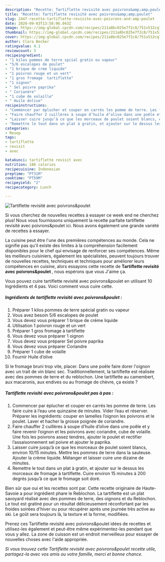 ```yaml
---
description: "Recette: Tartiflette revisité avec poivrons&amp;amp;poulet"
title: "Recette: Tartiflette revisité avec poivrons&amp;amp;poulet"
slug: 2447-recette-tartiflette-revisite-avec-poivrons-and-amp-poulet
date: 2020-09-03T13:58:06.043Z
image: https://img-global.cpcdn.com/recipes/211a8bc025e7f2c8/751x532cq70/tartiflette-revisite-avec-poivronspoulet-photo-principale-de-la-recette.jpg
thumbnail: https://img-global.cpcdn.com/recipes/211a8bc025e7f2c8/751x532cq70/tartiflette-revisite-avec-poivronspoulet-photo-principale-de-la-recette.jpg
cover: https://img-global.cpcdn.com/recipes/211a8bc025e7f2c8/751x532cq70/tartiflette-revisite-avec-poivronspoulet-photo-principale-de-la-recette.jpg
author: Clara Becker
ratingvalue: 4.1
reviewcount: 3
recipeingredient:
- "1 kilos pommes de terre spcial gratin ou vapeur"
- "5/6 escalopes de poulet"
- "1 brique de crme liquide"
- "1 poivron rouge et un vert"
- "1 gros fromage  tartiflette"
- "1 oignon"
- " Sel poivre paprika"
- " Coriandre"
- "1 cube de volaille"
- " Huile dolive"
recipeinstructions:
- "Commencer par éplucher et couper en carrés les pomme de terre. Les faire cuire à l’eau une quinzaine de minutes. Vider l’eau et réserver. Préparer les ingrédients: couper en lamelles l’oignon les poivrons et le poulet. Laver et hacher la grosse poignée de coriandre."
- "Faire chauffer 2 cuillères à soupe d’huile d’olive dans une poêle et y faire revenir l’oignon et les poivrons avec coriandre, cube de volaille. Une fois les poivrons assez tendres, ajouter le poulet et rectifier l’assaisonnement sel poivre et ajouter le paprika."
- "Laisser cuire jusqu’à ce que les morceaux de poulet soient blancs, environ 10/15 minutes. Mettre les pommes de terre dans la sauteuse. Ajouter la crème liquide. Mélanger et laisser cuire une dizaine de minutes."
- "Remettre le tout dans un plat à gratin, et ajouter sur le dessus les morceaux de fromage à tartiflette. Cuire environ 15 minutes à 200 degrés jusqu’à ce que le fromage soit doré."
categories:
- Resep
tags:
- tartiflette
- revisit
- avec

katakunci: tartiflette revisit avec 
nutrition: 186 calories
recipecuisine: Indonesian
preptime: "PT31M"
cooktime: "PT59M"
recipeyield: "2"
recipecategory: Lunch

---
```



![Tartiflette revisité avec poivrons&amp;poulet](https://img-global.cpcdn.com/recipes/211a8bc025e7f2c8/751x532cq70/tartiflette-revisite-avec-poivronspoulet-photo-principale-de-la-recette.jpg)

Si vous cherchez de nouvelles recettes à essayer ce week end ne cherchez plus! Nous vous fournissons uniquement la recette parfaite tartiflette revisité avec poivrons&amp;poulet ici. Nous avons également une grande variété de recettes à essayer.

La cuisine peut être l'une des premières compétences au monde. Cela ne signifie pas qu'il existe des limites à la compréhension facilement disponibles pour le chef qui envisage de renforcer ses compétences. Même les meilleurs cuisiniers, également les spécialistes, peuvent toujours trouver de nouvelles recettes, techniques et techniques pour améliorer leurs compétences en cuisine, alors essayons cette recette de <strong> Tartiflette revisité avec poivrons&amp;poulet </strong>, nous espérons que vous J'aime ça.

<!--inarticleads1-->

Vous pouvez cuire tartiflette revisité avec poivrons&amp;poulet en utilisant 10 Ingrédients et 4 pas. Voici comment vous cuire cette.

##### Ingrédients de tartiflette revisité avec poivrons&amp;poulet :

1. Préparer 1 kilos pommes de terre spécial gratin ou vapeur
1. Vous avez besoin 5/6 escalopes de poulet
1. Vous devez vous préparer 1 brique de crème liquide
1. Utilisation 1 poivron rouge et un vert
1. Préparer 1 gros fromage à tartiflette
1. Vous devez vous préparer 1 oignon
1. Vous devez vous préparer  Sel poivre paprika
1. Vous devez vous préparer  Coriandre
1. Préparer 1 cube de volaille
1. Fournir  Huile d’olive


Si le fromage bruni trop vite, placer. Dans une poêle faire dorer l&#39;oignon avec un trait de vin blanc sec. Traditionnellement, la tartiflette est réalisée avec des pommes de terre et du reblochon. Une tartiflette au camembert, aux macaronis, aux endives ou au fromage de chèvre, ça existe ? 

<!--inarticleads2-->

##### Tartiflette revisité avec poivrons&amp;poulet pas à pas :

1. Commencer par éplucher et couper en carrés les pomme de terre. Les faire cuire à l’eau une quinzaine de minutes. Vider l’eau et réserver. Préparer les ingrédients: couper en lamelles l’oignon les poivrons et le poulet. Laver et hacher la grosse poignée de coriandre.
1. Faire chauffer 2 cuillères à soupe d’huile d’olive dans une poêle et y faire revenir l’oignon et les poivrons avec coriandre, cube de volaille. Une fois les poivrons assez tendres, ajouter le poulet et rectifier l’assaisonnement sel poivre et ajouter le paprika.
1. Laisser cuire jusqu’à ce que les morceaux de poulet soient blancs, environ 10/15 minutes. Mettre les pommes de terre dans la sauteuse. Ajouter la crème liquide. Mélanger et laisser cuire une dizaine de minutes.
1. Remettre le tout dans un plat à gratin, et ajouter sur le dessus les morceaux de fromage à tartiflette. Cuire environ 15 minutes à 200 degrés jusqu’à ce que le fromage soit doré.


Bien sûr que oui et les recettes sont par. Cette recette originaire de Haute-Savoie a pour ingrédient phare le Reblochon. La tartiflette est un plat savoyard réalisé avec des pommes de terre, des oignons et du Reblochon. Le tout est gratiné pour un résultat délicieusement réconfortant par les froides soirées d&#39;hiver ou pour récupérer après une journée très active au ski. Le goût sera toujours là, la texture et la forme, modifiées. 

<!--inarticleads1-->

<p>
Prenez ces Tartiflette revisité avec poivrons&amp;poulet idées de recettes et utilisez-les également et peut-être même expérimentez-les pendant que vous y allez. La zone de cuisson est un endroit merveilleux pour essayer de nouvelles choses avec l'aide appropriée.
</p>

<p>
<i>Si vous trouvez cette Tartiflette revisité avec poivrons&amp;poulet recette utile, partagez-la avec vos amis ou votre famille, merci et bonne chance.</i>
</p>
